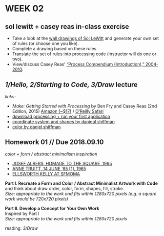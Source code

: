 # WEEK 02

## sol lewitt + casey reas in-class exercise
- Take a look at the [wall drawings of Sol LeWitt](https://massmoca.org/sol-lewitt/) and generate your own set of rules (or choose one you like).  
- Complete a drawing based on these rules.  
- Translate the set of rules into processing code (instructor will do one or two).
- View/discuss Casey Reas' [“Process Compendium (Introduction),” 2004-2010](https://vimeo.com/39078622).  

## _1/Hello, 2/Starting to Code, 3/Draw_ lecture
_links:_
- _Make: Getting Started with Processing_ by Ben Fry and Casey Reas (2nd Edition, 2015) [Amazon (~$17)](http://www.amazon.com/dp/1457187086) / [O'Reilly Safari](http://shop.oreilly.com/product/0636920031406.do)  
- [download processing + run your first application](https://processing.org/tutorials/gettingstarted/)  
- [coordinate system and shapes by danieal shiffman](https://www.processing.org/tutorials/drawing)  
- [color by daniel shiffman](https://www.processing.org/tutorials/color)  

## Homework 01 // Due 2018.09.10
_color + form / abstract minimalism inspiration_  
- [JOSEF ALBERS, HOMAGE TO THE SQUARE, 1965](http://www.albersfoundation.org/art/josef-albers/paintings/homages-to-the-square/index/)  
- [ANNE TRUITT, 14 JUNE '65 [1], 1965](https://www.matthewmarks.com/new-york/exhibitions/2015-09-11_anne-truitt-in-japan/works-in-exhibition/)  
- [ELLSWORTH KELLY AT SFMOMA](https://www.sfmoma.org/artist/Ellsworth_Kelly)

**Part I. Recreate a Form and Color / Abstract Minimalist Artwork with Code**  
and think about draw order, color, form, shapes, fill, stroke.    
_Size: appropriate to the work and fits within 1280x720 pixels (e.g. a square work would be 720x720 pixels)_  

**Part II. Develop a Concept for Your Own Work**  
Inspired by Part I  
_Size: appropriate to the work and fits within 1280x720 pixels_  

reading: _3/Draw_ 
